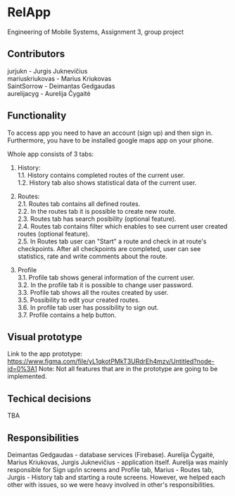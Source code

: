# RelApp
Engineering of Mobile Systems, Assignment 3, group project


## Contributors
jurjukn - Jurgis Juknevičius <br/>
mariuskriukovas - Marius Kriukovas <br/>
SaintSorrow - Deimantas Gedgaudas <br/>
aurelijacyg - Aurelija Čygaitė <br/>


## Functionality
To access app you need to have an account (sign up) and then sign in.
Furthermore, you have to be installed google maps app on your phone.

Whole app consists of 3 tabs: <br/>
  1. History: <br/>
    1.1. History contains completed routes of the current user. <br/>
    1.2. History tab also shows statistical data of the current user. <br/>
  2. Routes: <br/>
    2.1. Routes tab contains all defined routes. <br/>
    2.2. In the routes tab it is possible to create new route. <br/>
    2.3. Routes tab has search posibility (optional feature). <br/>
    2.4. Routes tab contains filter which enables to see current user created routes (optional feature). <br/>
    2.5. In Routes tab user can "Start" a route and check in at route's checkpoints. After all checkpoints are completed, user can see      statistics, rate and write comments about the route. 

  3. Profile <br/>
    3.1. Profile tab shows general information of the current user. <br/>
    3.2. In the profile tab it is possible to change user password. <br/>
    3.3. Profile tab shows all the routes created by user. <br/>
    3.5. Possibility to edit your created routes. <br/>
    3.6. In profile tab user has possibility to sign out. <br/>
    3.7. Profile contains a help button.  <br/>

    
## Visual prototype
Link to the app prototype: https://www.figma.com/file/yL1qkotPMkT3URdrEh4mzv/Untitled?node-id=0%3A1
Note: Not all features that are in the prototype are going to be implemented.

## Techical decisions
TBA

## Responsibilities
Deimantas Gedgaudas - database services (Firebase).
Aurelija Čygaitė, Marius Kriukovas, Jurgis Juknevičius - application itself. Aurelija was mainly responsible for Sign up/in screens and Profile tab, Marius - Routes tab, Jurgis - History tab and starting a route screens. However, we helped each other with issues, so we were heavy involved in other's responsibilities.

